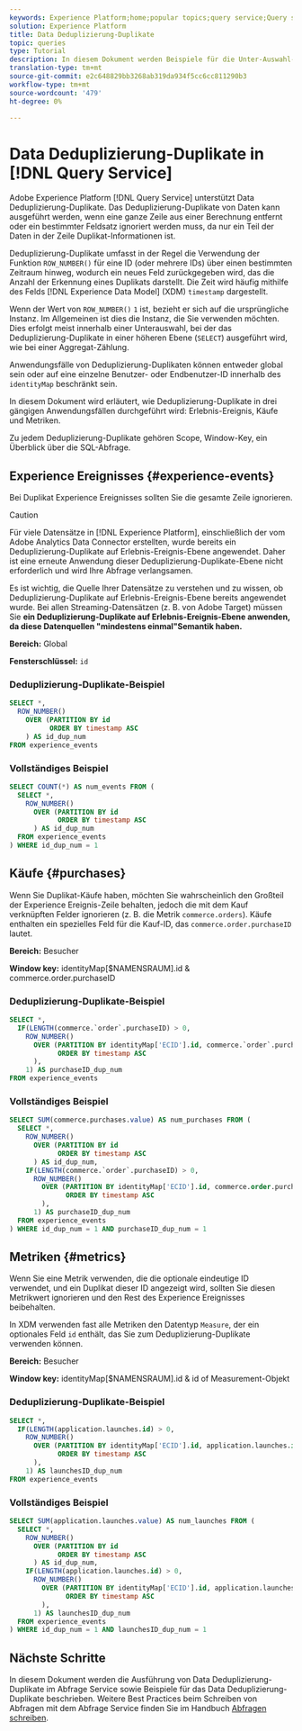 ```yaml
---
keywords: Experience Platform;home;popular topics;query service;Query service;data deduplication;deduplication;
solution: Experience Platform
title: Data Deduplizierung-Duplikate
topic: queries
type: Tutorial
description: In diesem Dokument werden Beispiele für die Unter-Auswahl- und vollständige Abfrage von Beispielen für die Deduplizierung von drei gängigen Anwendungsfällen erläutert. Erlebnis-Ereignis, Käufe und Metriken.
translation-type: tm+mt
source-git-commit: e2c648829bb3268ab319da934f5cc6cc811290b3
workflow-type: tm+mt
source-wordcount: '479'
ht-degree: 0%

---
```



# Data Deduplizierung-Duplikate in [!DNL Query Service]

Adobe Experience Platform [!DNL Query Service] unterstützt Data Deduplizierung-Duplikate. Das Deduplizierung-Duplikate von Daten kann ausgeführt werden, wenn eine ganze Zeile aus einer Berechnung entfernt oder ein bestimmter Feldsatz ignoriert werden muss, da nur ein Teil der Daten in der Zeile Duplikat-Informationen ist.

Deduplizierung-Duplikate umfasst in der Regel die Verwendung der Funktion `ROW_NUMBER()` für eine ID (oder mehrere IDs) über einen bestimmten Zeitraum hinweg, wodurch ein neues Feld zurückgegeben wird, das die Anzahl der Erkennung eines Duplikats darstellt. Die Zeit wird häufig mithilfe des Felds [!DNL Experience Data Model] (XDM) `timestamp` dargestellt.

Wenn der Wert von `ROW_NUMBER()` `1` ist, bezieht er sich auf die ursprüngliche Instanz. Im Allgemeinen ist dies die Instanz, die Sie verwenden möchten. Dies erfolgt meist innerhalb einer Unterauswahl, bei der das Deduplizierung-Duplikate in einer höheren Ebene (`SELECT`) ausgeführt wird, wie bei einer Aggregat-Zählung.

Anwendungsfälle von Deduplizierung-Duplikaten können entweder global sein oder auf eine einzelne Benutzer- oder Endbenutzer-ID innerhalb des `identityMap` beschränkt sein.

In diesem Dokument wird erläutert, wie Deduplizierung-Duplikate in drei gängigen Anwendungsfällen durchgeführt wird: Erlebnis-Ereignis, Käufe und Metriken.

Zu jedem Deduplizierung-Duplikate gehören Scope, Window-Key, ein Überblick über die SQL-Abfrage.

## Experience Ereignisses {#experience-events}

Bei Duplikat Experience Ereignisses sollten Sie die gesamte Zeile ignorieren.

>[!CAUTION]
>
>Für viele Datensätze in [!DNL Experience Platform], einschließlich der vom Adobe Analytics Data Connector erstellten, wurde bereits ein Deduplizierung-Duplikate auf Erlebnis-Ereignis-Ebene angewendet. Daher ist eine erneute Anwendung dieser Deduplizierung-Duplikate-Ebene nicht erforderlich und wird Ihre Abfrage verlangsamen.
>
>Es ist wichtig, die Quelle Ihrer Datensätze zu verstehen und zu wissen, ob Deduplizierung-Duplikate auf Erlebnis-Ereignis-Ebene bereits angewendet wurde. Bei allen Streaming-Datensätzen (z. B. von Adobe Target) müssen Sie **ein Deduplizierung-Duplikate auf Erlebnis-Ereignis-Ebene anwenden, da diese Datenquellen &quot;mindestens einmal&quot;Semantik haben.**

**Bereich:** Global

**Fensterschlüssel:** `id`

### Deduplizierung-Duplikate-Beispiel

```sql
SELECT *,
  ROW_NUMBER()
    OVER (PARTITION BY id
          ORDER BY timestamp ASC
    ) AS id_dup_num
FROM experience_events
```

### Vollständiges Beispiel

```sql
SELECT COUNT(*) AS num_events FROM (
  SELECT *,
    ROW_NUMBER()
      OVER (PARTITION BY id
            ORDER BY timestamp ASC
      ) AS id_dup_num
  FROM experience_events
) WHERE id_dup_num = 1
```

## Käufe {#purchases}

Wenn Sie Duplikat-Käufe haben, möchten Sie wahrscheinlich den Großteil der Experience Ereignis-Zeile behalten, jedoch die mit dem Kauf verknüpften Felder ignorieren (z. B. die Metrik `commerce.orders`). Käufe enthalten ein spezielles Feld für die Kauf-ID, das `commerce.order.purchaseID` lautet.

**Bereich:** Besucher

**Window key:** identityMap[$NAMENSRAUM].id &amp; commerce.order.purchaseID

### Deduplizierung-Duplikate-Beispiel

```sql
SELECT *,
  IF(LENGTH(commerce.`order`.purchaseID) > 0,
    ROW_NUMBER()
      OVER (PARTITION BY identityMap['ECID'].id, commerce.`order`.purchaseID
            ORDER BY timestamp ASC
      ),
    1) AS purchaseID_dup_num
FROM experience_events
```

### Vollständiges Beispiel

```sql
SELECT SUM(commerce.purchases.value) AS num_purchases FROM (
  SELECT *,
    ROW_NUMBER()
      OVER (PARTITION BY id
            ORDER BY timestamp ASC
      ) AS id_dup_num,
    IF(LENGTH(commerce.`order`.purchaseID) > 0,
      ROW_NUMBER()
        OVER (PARTITION BY identityMap['ECID'].id, commerce.order.purchaseID
              ORDER BY timestamp ASC
        ),
      1) AS purchaseID_dup_num
  FROM experience_events
) WHERE id_dup_num = 1 AND purchaseID_dup_num = 1
```

## Metriken {#metrics}

Wenn Sie eine Metrik verwenden, die die optionale eindeutige ID verwendet, und ein Duplikat dieser ID angezeigt wird, sollten Sie diesen Metrikwert ignorieren und den Rest des Experience Ereignisses beibehalten.

In XDM verwenden fast alle Metriken den Datentyp `Measure`, der ein optionales Feld `id` enthält, das Sie zum Deduplizierung-Duplikate verwenden können.

**Bereich:** Besucher

**Window key:** identityMap[$NAMENSRAUM].id &amp; id of Measurement-Objekt

### Deduplizierung-Duplikate-Beispiel

```sql
SELECT *,
  IF(LENGTH(application.launches.id) > 0,
    ROW_NUMBER()
      OVER (PARTITION BY identityMap['ECID'].id, application.launches.id
            ORDER BY timestamp ASC
      ),
    1) AS launchesID_dup_num
FROM experience_events
```

### Vollständiges Beispiel

```sql
SELECT SUM(application.launches.value) AS num_launches FROM (
  SELECT *,
    ROW_NUMBER()
      OVER (PARTITION BY id
            ORDER BY timestamp ASC
      ) AS id_dup_num,
    IF(LENGTH(application.launches.id) > 0,
      ROW_NUMBER()
        OVER (PARTITION BY identityMap['ECID'].id, application.launches.id
              ORDER BY timestamp ASC
        ),
      1) AS launchesID_dup_num
  FROM experience_events
) WHERE id_dup_num = 1 AND launchesID_dup_num = 1
```

## Nächste Schritte

In diesem Dokument werden die Ausführung von Data Deduplizierung-Duplikate im Abfrage Service sowie Beispiele für das Data Deduplizierung-Duplikate beschrieben. Weitere Best Practices beim Schreiben von Abfragen mit dem Abfrage Service finden Sie im Handbuch [Abfragen schreiben](./writing-queries.md).